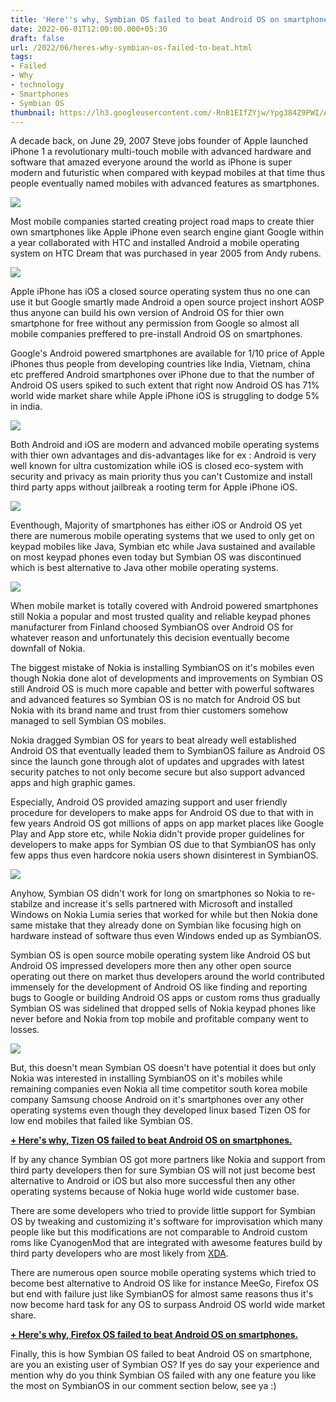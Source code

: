 ```yaml
---
title: 'Here''s why, Symbian OS failed to beat Android OS on smartphones.'
date: 2022-06-01T12:00:00.000+05:30
draft: false
url: /2022/06/heres-why-symbian-os-failed-to-beat.html
tags: 
- Failed
- Why
- technology
- Smartphones
- Symbian OS
thumbnail: https://lh3.googleusercontent.com/-Rn81EIfZYjw/Ypg384Z9PWI/AAAAAAAALgk/E4zzLDiNd-YHA9j_Qivk0vHPnbaJwmQwACNcBGAsYHQ/s1600/1654142959596905-0.png
---
```


  

A decade back, on June 29, 2007 Steve jobs founder of Apple launched iPhone 1 a revolutionary multi-touch mobile with advanced hardware and software that amazed everyone around the world as iPhone is super modern and futuristic when compared with keypad mobiles at that time thus people eventually named mobiles with advanced features as smartphones.

  

 ![](https://lh3.googleusercontent.com/-_AoruKuX0YI/Ypg37x2xZsI/AAAAAAAALgg/qD0zZ5k50sQbqs54bHk_0D9zvEmei6W8QCNcBGAsYHQ/s1600/1654142954806958-1.png) 

  

Most mobile companies started creating project road maps to create thier own smartphones like Apple iPhone even search engine giant Google within a year collaborated with HTC and installed Android a mobile operating system on HTC Dream that was purchased in year 2005 from Andy rubens.

  

 ![](https://lh3.googleusercontent.com/-4DGlcQj8J48/Ypg36ojmrqI/AAAAAAAALgc/KDe2goD1Xpo_8ggj0AsrBr9EnPa9SGTwQCNcBGAsYHQ/s1600/1654142949928498-2.png) 

  

Apple iPhone has iOS a closed source operating system thus no one can use it but Google smartly made Android a open source project inshort AOSP thus anyone can build his own version of Android OS for thier own smartphone for free without any permission from Google so almost all mobile companies preffered to pre-install Android OS on smartphones.

  

Google's Android powered smartphones are available for 1/10 price of Apple iPhones thus people from developing countries like India, Vietnam, china etc preffered Android smartphones over iPhone due to that the number of Android OS users spiked to such extent that right now Android OS has 71% world wide market share while Apple iPhone iOS is struggling to dodge 5% in india.

  

 ![](https://lh3.googleusercontent.com/-FORyIV1MaBY/Ypg35ZURKWI/AAAAAAAALgY/la7DkwhmxmoLL3OyT9MoTBaE5QF0WB1-gCNcBGAsYHQ/s1600/1654142945441243-3.png) 

  

Both Android and iOS are modern and advanced mobile operating systems with thier own advantages and dis-advantages like for ex : Android is very well known for ultra customization while iOS is closed eco-system with security and privacy as main priority thus you can't Customize and install third party apps without jailbreak a rooting term for Apple iPhone iOS.

  

 ![](https://lh3.googleusercontent.com/-xiCqGJLxSsQ/Ypg34dtSOuI/AAAAAAAALgU/c1nwAo2ohtsAza8l40SC-jXS3LSiuUlRACNcBGAsYHQ/s1600/1654142941104948-4.png) 

  

Eventhough, Majority of smartphones has either iOS or Android OS yet there are numerous mobile operating systems that we used to only get on keypad mobiles like Java, Symbian etc while Java sustained and available on most keypad phones even today but Symbian OS was discontinued which is best alternative to Java other mobile operating systems.

  

 ![](https://lh3.googleusercontent.com/-xN9MYeIbLUg/Ypg33NwZdYI/AAAAAAAALgQ/SU83m3TEOTIRc-ebUrLLZFGt1UrVco5agCNcBGAsYHQ/s1600/1654142936592262-5.png) 

  

  

When mobile market is totally covered with Android powered smartphones still Nokia a popular and most trusted quality and reliable keypad phones manufacturer from Finland choosed SymbianOS over Android OS for whatever reason and unfortunately this decision eventually become downfall of Nokia.

  

The biggest mistake of Nokia is installing SymbianOS on it's mobiles even though Nokia done alot of developments and improvements on Symbian OS still Android OS is much more capable and better with powerful softwares and advanced features so Symbian OS is no match for Android OS but Nokia with its brand name and trust from thier customers somehow managed to sell Symbian OS mobiles.

  

Nokia dragged Symbian OS for years to beat already well established Android OS that eventually leaded them to SymbianOS failure as Android OS since the launch gone through alot of updates and upgrades with latest security patches to not only become secure but also support advanced apps and high graphic games.

  

Especially, Android OS provided amazing support and user friendly procedure for developers to make apps for Android OS due to that with in few years Android OS got millions of apps on app market places like Google Play and App store etc, while Nokia didn't provide proper guidelines for developers to make apps for Symbian OS due to that SymbianOS has only few apps thus even hardcore nokia users shown disinterest in SymbianOS.

  

 ![](https://lh3.googleusercontent.com/-8lrmGiNWYeM/Ypg32Bph2SI/AAAAAAAALgM/m8HC-Qage3wz-1OdfVbEZvtejS6SREGGACNcBGAsYHQ/s1600/1654142931128353-6.png) 

  

Anyhow, Symbian OS didn't work for long on smartphones so Nokia to re-stabilze and increase it's sells partnered with Microsoft and installed Windows on Nokia Lumia series that worked for while but then Nokia done same mistake that they already done on Symbian like focusing high on hardware instead of software thus even Windows ended up as SymbianOS.

  

Symbian OS is open source mobile operating system like Android OS but Android OS impressed developers more then any other open source operating out there on market thus developers around the world contributed immensely for the development of Android OS like finding and reporting bugs to Google or building Android OS apps or custom roms thus gradually Symbian OS was sidelined that dropped sells of Nokia keypad phones like never before and Nokia from top mobile and profitable company went to losses.

  

 ![](https://lh3.googleusercontent.com/-R2QpeMQskPc/Ypg30vnkgWI/AAAAAAAALgI/FfGSIgDx1wEdWlMFCgqG4_G5ZnsPyjrVwCNcBGAsYHQ/s1600/1654142925854175-7.png) 

  

  

But, this doesn't mean Symbian OS doesn't have potential it does but only Nokia was interested in installing SymbianOS on it's mobiles while remaining companies even Nokia all time competitor south korea mobile company Samsung choose Android on it's smartphones over any other operating systems even though they developed linux based Tizen OS for low end mobiles that failed like Symbian OS.

  

**[\+ Here's why, Tizen OS failed to beat Android OS on smartphones.](https://www.techtracker.in/2022/04/heres-why-tizen-os-failed-to-beat.html?m=1)**

  

If by any chance Symbian OS got more partners like Nokia and support from third party developers then for sure Symbian OS will not just become best alternative to Android or iOS but also more successful then any other operating systems because of Nokia huge world wide customer base.

  

There are some developers who tried to provide little support for Symbian OS by tweaking and customizing it's software for improvisation which many people like but this modifications are not comparable to Android custom roms like CyanogenMod that are integrated with awesome features build by third party developers who are most likely from [XDA](http://xda-developers.com).

  

There are numerous open source mobile operating systems which tried to become best alternative to Android OS like for instance MeeGo, Firefox OS but end with failure just like SymbianOS for almost same reasons thus it's now become hard task for any OS to surpass Android OS world wide market share.

  

**[\+ Here's why, Firefox OS failed to beat Android OS on smartphones.](https://www.techtracker.in/2022/03/heres-why-firefox-os-failed-to-beat.html)**

Finally, this is how Symbian OS failed to beat Android OS on smartphone, are you an existing user of Symbian OS? If yes do say your experience and mention why do you think Symbian OS failed with any one feature you like the most on SymbianOS in our comment section below, see ya :)